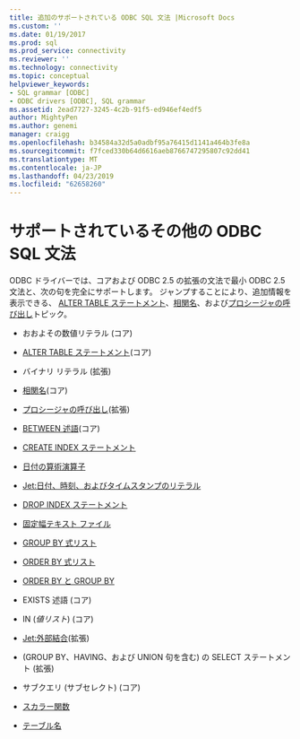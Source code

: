 ```yaml
---
title: 追加のサポートされている ODBC SQL 文法 |Microsoft Docs
ms.custom: ''
ms.date: 01/19/2017
ms.prod: sql
ms.prod_service: connectivity
ms.reviewer: ''
ms.technology: connectivity
ms.topic: conceptual
helpviewer_keywords:
- SQL grammar [ODBC]
- ODBC drivers [ODBC], SQL grammar
ms.assetid: 2ead7727-3245-4c2b-91f5-ed946ef4edf5
author: MightyPen
ms.author: genemi
manager: craigg
ms.openlocfilehash: b34584a32d5a0adbf95a76415d1141a464b3fe8a
ms.sourcegitcommit: f7fced330b64d6616aeb8766747295807c92dd41
ms.translationtype: MT
ms.contentlocale: ja-JP
ms.lasthandoff: 04/23/2019
ms.locfileid: "62658260"
---
```

# <a name="additional-supported-odbc-sql-grammar"></a>サポートされているその他の ODBC SQL 文法
ODBC ドライバーでは、コアおよび ODBC 2.5 の拡張の文法で最小 ODBC 2.5 文法と、次の句を完全にサポートします。 ジャンプすることにより、追加情報を表示できる、 [ALTER TABLE ステートメント](../../odbc/microsoft/alter-table-statement.md)、[相関名](../../odbc/microsoft/correlation-names.md)、および[プロシージャの呼び出し](../../odbc/microsoft/procedure-invocation.md)トピック。  
  
-   おおよその数値リテラル (コア)  
  
-   [ALTER TABLE ステートメント](../../odbc/microsoft/alter-table-statement.md)(コア)  
  
-   バイナリ リテラル (拡張)  
  
-   [相関名](../../odbc/microsoft/correlation-names.md)(コア)  
  
-   [プロシージャの呼び出し](../../odbc/microsoft/procedure-invocation.md)(拡張)  
  
-   [BETWEEN 述語](../../odbc/microsoft/between-predicate.md)(コア)  
  
-   [CREATE INDEX ステートメント](../../odbc/microsoft/create-index-statement.md)  
  
-   [日付の算術演算子](../../odbc/microsoft/date-arithmetic.md)  
  
-   [Jet:日付、時刻、およびタイムスタンプのリテラル](../../odbc/microsoft/jet-date-time-and-timestamp-literals.md)  
  
-   [DROP INDEX ステートメント](../../odbc/microsoft/drop-index-statement.md)  
  
-   [固定幅テキスト ファイル](../../odbc/microsoft/fixed-width-text-file.md)  
  
-   [GROUP BY 式リスト](../../odbc/microsoft/group-by-expression-list.md)  
  
-   [ORDER BY 式リスト](../../odbc/microsoft/order-by-expression-list.md)  
  
-   [ORDER BY と GROUP BY](../../odbc/microsoft/order-by-with-group-by.md)  
  
-   EXISTS 述語 (コア)  
  
-   IN (*値リスト*) (コア)  
  
-   [Jet:外部結合](../../odbc/microsoft/jet-outer-joins.md)(拡張)  
  
-   (GROUP BY、HAVING、および UNION 句を含む) の SELECT ステートメント (拡張)  
  
-   サブクエリ (サブセレクト) (コア)  
  
-   [スカラー関数](../../odbc/microsoft/scalar-functions.md)  
  
-   [テーブル名](../../odbc/microsoft/table-names.md)
